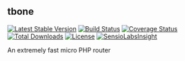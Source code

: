 ## tbone
[![Latest Stable Version](https://poser.pugx.org/lukevear/tbone/v/stable)](https://packagist.org/packages/lukevear/tbone)
[![Build Status](https://travis-ci.org/lukevear/tbone.svg)](https://travis-ci.org/lukevear/tbone)
[![Coverage Status](https://coveralls.io/repos/lukevear/tbone/badge.svg?branch=master&service=github)](https://coveralls.io/github/lukevear/tbone?branch=master)
[![Total Downloads](https://poser.pugx.org/lukevear/tbone/downloads)](https://packagist.org/packages/lukevear/tbone) [![License](https://poser.pugx.org/lukevear/tbone/license)](https://packagist.org/packages/lukevear/tbone)
[![SensioLabsInsight](https://insight.sensiolabs.com/projects/d31e8152-8f65-4b98-8521-6823077a079d/mini.png)](https://insight.sensiolabs.com/projects/d31e8152-8f65-4b98-8521-6823077a079d)

An extremely fast micro PHP router

